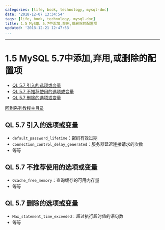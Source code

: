 ```yaml
---
categories: [life, book, technology, mysql-doc]
date: '2018-12-07 13:34:54'
tags: [life, book, technology, mysql-doc]
title: 1.5 MySQL 5.7中添加,弃用,或删除的配置项
updated: '2018-12-21 12:47:53'
...
```

---
# 1.5 MySQL 5.7中添加,弃用,或删除的配置项
<!-- MarkdownTOC -->

- [QL 5.7 引入的选项或变量](#ql-57-%E5%BC%95%E5%85%A5%E7%9A%84%E9%80%89%E9%A1%B9%E6%88%96%E5%8F%98%E9%87%8F)
- [QL 5.7 不推荐使用的选项或变量](#ql-57-%E4%B8%8D%E6%8E%A8%E8%8D%90%E4%BD%BF%E7%94%A8%E7%9A%84%E9%80%89%E9%A1%B9%E6%88%96%E5%8F%98%E9%87%8F)
- [QL 5.7 删除的选项或变量](#ql-57-%E5%88%A0%E9%99%A4%E7%9A%84%E9%80%89%E9%A1%B9%E6%88%96%E5%8F%98%E9%87%8F)

<!-- /MarkdownTOC -->
[回到系列教程主目录](../index.md)

<a id="ql-57-%E5%BC%95%E5%85%A5%E7%9A%84%E9%80%89%E9%A1%B9%E6%88%96%E5%8F%98%E9%87%8F"></a>
## QL 5.7 引入的选项或变量
-   `default_password_lifetime`：密码有效过期
-   `Connection_control_delay_generated`：服务器延迟连接请求的次数
-   等等
<a id="ql-57-%E4%B8%8D%E6%8E%A8%E8%8D%90%E4%BD%BF%E7%94%A8%E7%9A%84%E9%80%89%E9%A1%B9%E6%88%96%E5%8F%98%E9%87%8F"></a>
## QL 5.7 不推荐使用的选项或变量
-   `Qcache_free_memory`：查询缓存的可用内存量
-   等等
<a id="ql-57-%E5%88%A0%E9%99%A4%E7%9A%84%E9%80%89%E9%A1%B9%E6%88%96%E5%8F%98%E9%87%8F"></a>
## QL 5.7 删除的选项或变量
-   `Max_statement_time_exceeded`：超过执行超时值的语句数
-   等等
